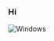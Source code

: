 ### Hi
![Windows](https://img.shields.io/badge/Windows-0078D6?style=for-the-badge&logo=windows&logoColor=white)
